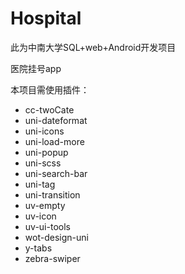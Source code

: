 # Hospital
此为中南大学SQL+web+Android开发项目

医院挂号app

本项目需使用插件：
+ cc-twoCate
+ uni-dateformat
+ uni-icons
+ uni-load-more
+ uni-popup
+ uni-scss
+ uni-search-bar
+ uni-tag
+ uni-transition
+ uv-empty
+ uv-icon
+ uv-ui-tools
+ wot-design-uni
+ y-tabs
+ zebra-swiper